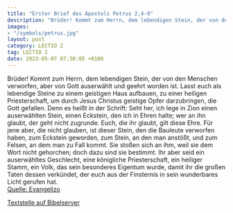 ```yaml
---
title: "Erster Brief des Apostels Petrus 2,4-9"
description: "Brüder! Kommt zum Herrn, dem lebendigen Stein, der von den Menschen verworfen, aber von Gott auserwählt und geehrt worden ist. Lasst euch als lebendige Steine zu einem geistigen Haus aufbauen, zu einer heiligen Priesterschaft, um durch Jesus Christus geistige Opfer darzubringen, ...."
images:
- "/symbols/petrus.jpg"
layout: post
category: LECTIO 2
tag: LECTIO 2
date: 2023-05-07 07:30:05 +0100
---
```

Brüder! Kommt zum Herrn, dem lebendigen Stein, der von den Menschen verworfen, aber von Gott auserwählt und geehrt worden ist.
Lasst euch als lebendige Steine zu einem geistigen Haus aufbauen, zu einer heiligen Priesterschaft, um durch Jesus Christus geistige Opfer darzubringen, die Gott gefallen.<!--more-->
Denn es heißt in der Schrift: Seht her, ich lege in Zion einen auserwählten Stein, einen Eckstein, den ich in Ehren halte; wer an ihn glaubt, der geht nicht zugrunde.
Euch, die ihr glaubt, gilt diese Ehre. Für jene aber, die nicht glauben, ist dieser Stein, den die Bauleute verworfen haben, zum Eckstein geworden,
zum Stein, an den man anstößt, und zum Felsen, an dem man zu Fall kommt. Sie stoßen sich an ihm, weil sie dem Wort nicht gehorchen; doch dazu sind sie bestimmt.
Ihr aber seid ein auserwähltes Geschlecht, eine königliche Priesterschaft, ein heiliger Stamm, ein Volk, das sein besonderes Eigentum wurde, damit ihr die großen Taten dessen verkündet, der euch aus der Finsternis in sein wunderbares Licht gerufen hat.<br>
[Quelle: Evangelizo](https://evangeliumtagfuertag.org/DE/gospel)

[Textstelle auf Bibelserver](https://www.bibleserver.com/EU/1.Petrus2,4-9)
